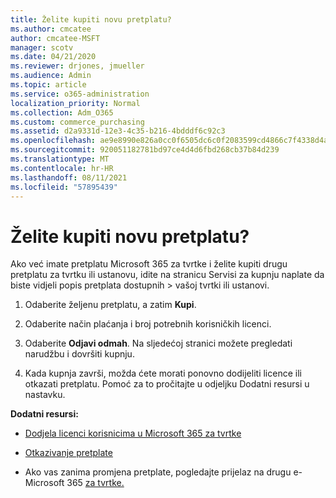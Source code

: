 ```yaml
---
title: Želite kupiti novu pretplatu?
ms.author: cmcatee
author: cmcatee-MSFT
manager: scotv
ms.date: 04/21/2020
ms.reviewer: drjones, jmueller
ms.audience: Admin
ms.topic: article
ms.service: o365-administration
localization_priority: Normal
ms.collection: Adm_O365
ms.custom: commerce_purchasing
ms.assetid: d2a9331d-12e3-4c35-b216-4bdddf6c92c3
ms.openlocfilehash: ae9e8990e826a0cc0f6505dc6c0f2083599cd4866c7f4338d4a1c67568083616
ms.sourcegitcommit: 920051182781bd97ce4d4d6fbd268cb37b84d239
ms.translationtype: MT
ms.contentlocale: hr-HR
ms.lasthandoff: 08/11/2021
ms.locfileid: "57895439"
---
```

# <a name="looking-to-buy-a-new-subscription"></a>Želite kupiti novu pretplatu?

Ako već imate pretplatu Microsoft 365 za tvrtke i želite kupiti drugu pretplatu za  tvrtku ili ustanovu, idite na stranicu Servisi za kupnju naplate da biste vidjeli popis pretplata dostupnih \> [](https://go.microsoft.com/fwlink/p/?linkid=868433) vašoj tvrtki ili ustanovi.
 
1. Odaberite željenu pretplatu, a zatim **Kupi**.

2. Odaberite način plaćanja i broj potrebnih korisničkih licenci.

3. Odaberite **Odjavi odmah**. Na sljedećoj stranici možete pregledati narudžbu i dovršiti kupnju.

4. Kada kupnja završi, možda ćete morati ponovno dodijeliti licence ili otkazati pretplatu. Pomoć za to pročitajte u odjeljku Dodatni resursi u nastavku.

 **Dodatni resursi:**
  
- [Dodjela licenci korisnicima u Microsoft 365 za tvrtke](https://docs.microsoft.com/microsoft-365/admin/add-users/add-users)
    
- [Otkazivanje pretplate](https://docs.microsoft.com/microsoft-365/commerce/subscriptions/cancel-your-subscription)
    
- Ako vas zanima promjena pretplate, pogledajte prijelaz na drugu e-Microsoft 365 [za tvrtke.](https://docs.microsoft.com/microsoft-365/commerce/subscriptions/switch-to-a-different-plan)
